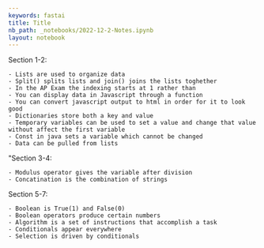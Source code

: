 ```yaml
---
keywords: fastai
title: Title
nb_path: _notebooks/2022-12-2-Notes.ipynb
layout: notebook
---
```


<!--
#################################################
### THIS FILE WAS AUTOGENERATED! DO NOT EDIT! ###
#################################################
# file to edit: _notebooks/2022-12-2-Notes.ipynb
-->

<div class="container" id="notebook-container">
        
<div class="cell border-box-sizing text_cell rendered"><div class="inner_cell">
<div class="text_cell_render border-box-sizing rendered_html">
<p>Section 1-2:</p>

<pre><code>- Lists are used to organize data
- Split() splits lists and join() joins the lists toghether
- In the AP Exam the indexing starts at 1 rather than 
- You can display data in Javascript through a function
- You can convert javascript output to html in order for it to look good
- Dictionaries store both a key and value
- Temporary variables can be used to set a value and change that value without affect the first variable
- Const in java sets a variable which cannot be changed
- Data can be pulled from lists</code></pre>

</div>
</div>
</div>
<div class="cell border-box-sizing text_cell rendered"><div class="inner_cell">
<div class="text_cell_render border-box-sizing rendered_html">
<p>"Section 3-4:</p>

<pre><code>- Modulus operator gives the variable after division
- Concatination is the combination of strings</code></pre>

</div>
</div>
</div>
<div class="cell border-box-sizing text_cell rendered"><div class="inner_cell">
<div class="text_cell_render border-box-sizing rendered_html">
<p>Section 5-7:</p>

<pre><code>- Boolean is True(1) and False(0)
- Boolean operators produce certain numbers
- Algorithm is a set of instructions that accomplish a task
- Conditionals appear everywhere
- Selection is driven by conditionals</code></pre>

</div>
</div>
</div>
</div>
 

